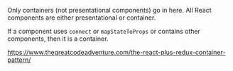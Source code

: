 Only containers (not presentational components) go in here. All React
components are either presentational or container.

If a component uses `connect` or `mapStateToProps` or contains other
components, then it is a container.

https://www.thegreatcodeadventure.com/the-react-plus-redux-container-pattern/

